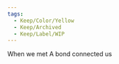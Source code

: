 ```yaml
---
tags:
  - Keep/Color/Yellow
  - Keep/Archived
  - Keep/Label/WIP
---
```


When we met
A bond connected us 